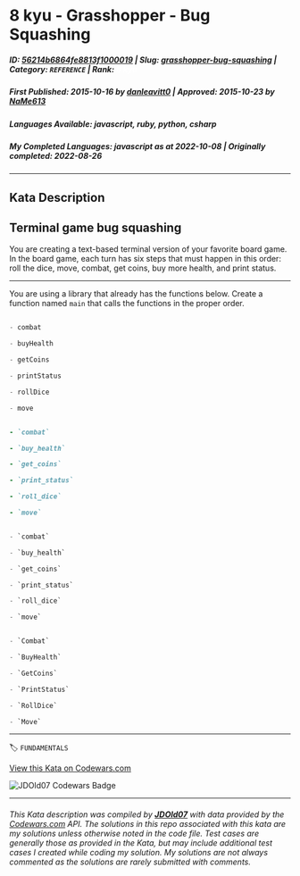 # 8 kyu - Grasshopper - Bug Squashing

##### **ID**: [56214b6864fe8813f1000019](https://www.codewars.com/kata/56214b6864fe8813f1000019) | **Slug**: [grasshopper-bug-squashing](https://www.codewars.com/kata/56214b6864fe8813f1000019) | **Category**: `REFERENCE` | **Rank**: <span style="color:white">8 kyu</span>

##### **First Published**: 2015-10-16 ***by*** [danleavitt0](https://www.codewars.com/users/danleavitt0) | **Approved**: 2015-10-23 ***by*** [NaMe613](https://www.codewars.com/users/NaMe613)

##### **Languages Available**: javascript, ruby, python, csharp

##### **My Completed Languages**: javascript ***as at*** 2022-10-08 | **Originally completed**: 2022-08-26

---

## Kata Description


## Terminal game bug squashing



You are creating a text-based terminal version of your favorite board game. In the board game, each turn has six steps that must happen in this order: roll the dice, move, combat, get coins, buy more health, and print status.



---



You are using a library that already has the functions below. Create a function named `main` that calls the functions in the proper order.



```javascript

- combat

- buyHealth

- getCoins

- printStatus

- rollDice

- move

```

```ruby

- `combat`

- `buy_health`

- `get_coins`

- `print_status`

- `roll_dice`

- `move`

```

```python

- `combat`

- `buy_health`

- `get_coins`

- `print_status`

- `roll_dice`

- `move`

```

```csharp

- `Combat`

- `BuyHealth`

- `GetCoins`

- `PrintStatus`

- `RollDice`

- `Move`

```



---


🏷 `FUNDAMENTALS`


[View this Kata on Codewars.com](https://www.codewars.com/kata/56214b6864fe8813f1000019)

![](https://www.codewars.com/users/jdold07/badges/large "JDOld07 Codewars Badge")

---

###### *This Kata description was compiled by [**JDOld07**](https://tpstech.dev) with data provided by the [Codewars.com](https://www.codewars.com) API.  The solutions in this repo associated with this kata are my solutions unless otherwise noted in the code file.  Test cases are generally those as provided in the Kata, but may include additional test cases I created while coding my solution.  My solutions are not always commented as the solutions are rarely submitted with comments.*
